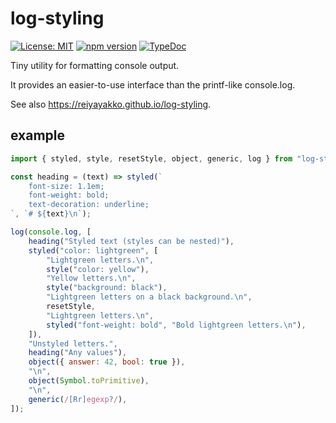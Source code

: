 
# log-styling

[![License: MIT](https://img.shields.io/badge/License-MIT-yellow.svg)](https://opensource.org/licenses/MIT)
[![npm version](https://img.shields.io/npm/v/log-styling/latest.svg?logo=npm)](https://www.npmjs.com/package/log-styling)
[![TypeDoc](https://img.shields.io/badge/document-TypeDoc-green.svg)](https://typedoc.org)

Tiny utility for formatting console output.

It provides an easier-to-use interface than the printf-like console.log.

See also <https://reiyayakko.github.io/log-styling>.

## example

```js
import { styled, style, resetStyle, object, generic, log } from "log-styling";

const heading = (text) => styled(`
    font-size: 1.1em;
    font-weight: bold;
    text-decoration: underline;
`, `# ${text}\n`);

log(console.log, [
    heading("Styled text (styles can be nested)"),
    styled("color: lightgreen", [
        "Lightgreen letters.\n",
        style("color: yellow"),
        "Yellow letters.\n",
        style("background: black"),
        "Lightgreen letters on a black background.\n",
        resetStyle,
        "Lightgreen letters.\n",
        styled("font-weight: bold", "Bold lightgreen letters.\n"),
    ]),
    "Unstyled letters.",
    heading("Any values"),
    object({ answer: 42, bool: true }),
    "\n",
    object(Symbol.toPrimitive),
    "\n",
    generic(/[Rr]egexp?/),
]);
```
